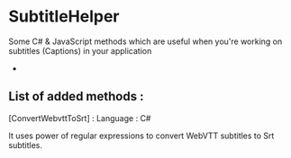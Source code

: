 SubtitleHelper
==============

Some C# &amp; JavaScript methods which are useful when you're working on subtitles (Captions) in your application

-
List of added methods :
-

[ConvertWebvttToSrt] : Language : C#

It uses power of regular expressions to convert WebVTT subtitles to Srt subtitles.
